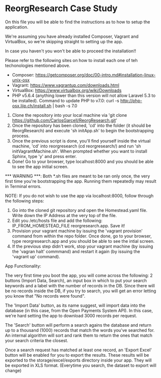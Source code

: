 # ReorgResearch Case Study

On this file you will be able to find the instructions as to how to setup the application.

We're assuming you have already installed Composer, Vagrant and VirtualBox, so we're skipping straight to setting up the app.

In case you haven't you won't be able to proceed the installation!!

Please refer to the following sites on how to install each one of teh techonologies mentioned above.

- Composer: https://getcomposer.org/doc/00-intro.md#installation-linux-unix-osx
- Vagrant: https://www.vagrantup.com/downloads.html
- VirtualBox: https://www.virtualbox.org/wiki/Downloads
- PHP v5.6.4 (anything lower than this version will not allow Laravel 5.3 to be installed). Command to update PHP to v7.0: curl -s http://php-osx.liip.ch/install.sh | bash -s 7.0

1. Clone the repository into your local machine via 'git clone https://github.com/CarlosGarcell/ReorgResearch.git'
2. Once the repository has been cloned, 'cd' into the folder (it should be ReorgResearch) and execute 'sh initApp.sh' to begin the bootstrapping process.
3. Once the previous script is done, you'll find yourself inside the virtual machine, 'cd' into reorgresearch (cd reorgresearch/) and run 'sh initVagrantMachine.sh'. When prompted whether you want to install Sphinx, type 'y' and press enter.
4. Done! Go to your browser, type localhost:8000 and you should be able to see the app initial screen.

*** WARNING ***: Both *.sh files are meant to be ran only once, the very first time you're bootstrapping the app. Running them repeatedly may result in Terminal errors.

NOTE: If you do not wish to use the app via localhost:8000, follow through the following steps:

1. Go into the cloned git repository and open the Homestead.yaml file. Write down the IP Address at the very top of the file.
2. Edit you /etc/hosts file and add the following: IP_FROM_HOMESTEAD_FILE reorgresearch.app. Save it!
3. Provision your vagrant machine by issuing the 'vagrant provision' command from within the repo folder. Once done, go to your browser, type reorgresearch.app and you should be able to see the intial screen.
4. If the previous step didn't work, stop your vagrant machine (by issuing the 'vagran halt' commmand) and restart it again (by issuing the 'vagrant up' command).

App Functionality:

The very first time you boot the app, you will come across the following: 2 buttons (Import Data, Search), an input box in which to put your search keywords and a label with the number of records in the DB.
Since there will be no records inside the DB, if you try to search, you will get an error letting you know that "No records were found".

The 'Import Data' button, as its name suggest, will import data into the database (in this case, from the Open Payments System API). 
In this case, we're hard setting the app to download 3000 records per request.

The 'Search' button will perform a search agains the database and return up to a thousand (1000) records that match the words you've searched for.
An internal algorithm will sort and rank them to return the ones that match your search criteria the closest.

Once a search request has matched at least one record, an 'Export Excel' button will be enabled for you to export the results.
These results will be exported to the storage/excel/exports directory inside your app. They will be exported in XLS format. (Everytime you search, the dataset to export will change)
